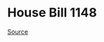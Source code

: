 # House Bill 1148

[Source](http://lawfilesext.leg.wa.gov/biennium/2023-24/Pdf/Bills/House%20Bills/1148.pdf)